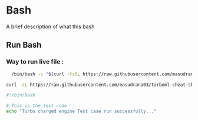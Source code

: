 # Bash
A brief description of what this bash 



## Run Bash

### Way to run live file :
```bash
  /bin/bash -c "$(curl -fsSL https://raw.githubusercontent.com/masudrana03/tarboml-cheat-sheet/refs/heads/master/bash_test.sh)"
```

```bash
curl -sL https://raw.githubusercontent.com/masudrana03/tarboml-cheat-sheet/master/bash_test.sh | bash
```


```bash
#!/bin/bash

# This is the test code
echo "Turbo charged engine Test case run successfully..." 
```